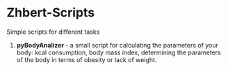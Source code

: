 # Zhbert-Scripts
Simple scripts for different tasks

1. **pyBodyAnalizer** - a small script for calculating the parameters of your body: kcal consumption, body mass index, determining the parameters of the body in terms of obesity or lack of weight.
